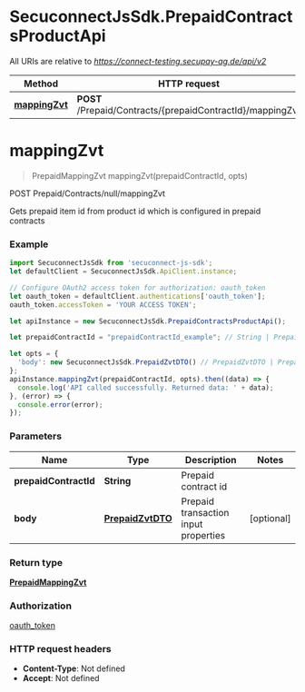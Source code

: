 # SecuconnectJsSdk.PrepaidContractsProductApi

All URIs are relative to *https://connect-testing.secupay-ag.de/api/v2*

Method | HTTP request | Description
------------- | ------------- | -------------
[**mappingZvt**](PrepaidContractsProductApi.md#mappingZvt) | **POST** /Prepaid/Contracts/{prepaidContractId}/mappingZvt | POST Prepaid/Contracts/null/mappingZvt


<a name="mappingZvt"></a>
# **mappingZvt**
> PrepaidMappingZvt mappingZvt(prepaidContractId, opts)

POST Prepaid/Contracts/null/mappingZvt

Gets prepaid item id from product id which is configured in prepaid contracts

### Example
```javascript
import SecuconnectJsSdk from 'secuconnect-js-sdk';
let defaultClient = SecuconnectJsSdk.ApiClient.instance;

// Configure OAuth2 access token for authorization: oauth_token
let oauth_token = defaultClient.authentications['oauth_token'];
oauth_token.accessToken = 'YOUR ACCESS TOKEN';

let apiInstance = new SecuconnectJsSdk.PrepaidContractsProductApi();

let prepaidContractId = "prepaidContractId_example"; // String | Prepaid contract id

let opts = { 
  'body': new SecuconnectJsSdk.PrepaidZvtDTO() // PrepaidZvtDTO | Prepaid transaction input properties
};
apiInstance.mappingZvt(prepaidContractId, opts).then((data) => {
  console.log('API called successfully. Returned data: ' + data);
}, (error) => {
  console.error(error);
});

```

### Parameters

Name | Type | Description  | Notes
------------- | ------------- | ------------- | -------------
 **prepaidContractId** | **String**| Prepaid contract id | 
 **body** | [**PrepaidZvtDTO**](PrepaidZvtDTO.md)| Prepaid transaction input properties | [optional] 

### Return type

[**PrepaidMappingZvt**](PrepaidMappingZvt.md)

### Authorization

[oauth_token](../README.md#oauth_token)

### HTTP request headers

 - **Content-Type**: Not defined
 - **Accept**: Not defined

